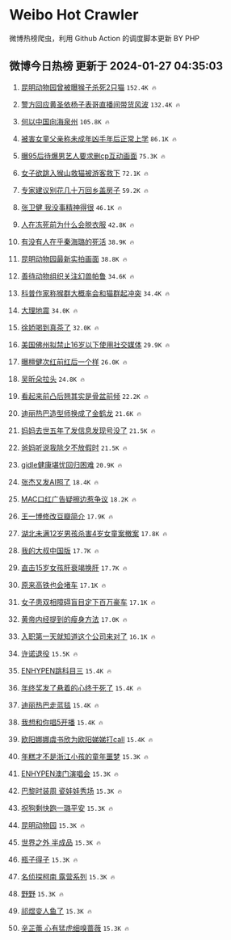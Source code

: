 # Weibo Hot Crawler 



微博热榜爬虫，利用 Github Action 的调度脚本更新 BY PHP 


## 微博今日热榜 更新于 2024-01-27 04:35:03 
1. [昆明动物园曾被曝猴子杀死2只猫](https://s.weibo.com/weibo?q=%23%E6%98%86%E6%98%8E%E5%8A%A8%E7%89%A9%E5%9B%AD%E6%9B%BE%E8%A2%AB%E6%9B%9D%E7%8C%B4%E5%AD%90%E6%9D%80%E6%AD%BB2%E5%8F%AA%E7%8C%AB%23&t=31&band_rank=1&Refer=top) `152.4K 🔥` 

1. [警方回应黄圣依杨子表哥直播间带货风波](https://s.weibo.com/weibo?q=%23%E8%AD%A6%E6%96%B9%E5%9B%9E%E5%BA%94%E9%BB%84%E5%9C%A3%E4%BE%9D%E6%9D%A8%E5%AD%90%E8%A1%A8%E5%93%A5%E7%9B%B4%E6%92%AD%E9%97%B4%E5%B8%A6%E8%B4%A7%E9%A3%8E%E6%B3%A2%23&t=31&band_rank=2&Refer=top) `132.4K 🔥` 

1. [何以中国向海泉州](https://s.weibo.com/weibo?q=%23%E4%BD%95%E4%BB%A5%E4%B8%AD%E5%9B%BD%E5%90%91%E6%B5%B7%E6%B3%89%E5%B7%9E%23&t=31&band_rank=3&Refer=top) `105.8K 🔥` 

1. [被害女童父亲称未成年凶手年后正常上学](https://s.weibo.com/weibo?q=%23%E8%A2%AB%E5%AE%B3%E5%A5%B3%E7%AB%A5%E7%88%B6%E4%BA%B2%E7%A7%B0%E6%9C%AA%E6%88%90%E5%B9%B4%E5%87%B6%E6%89%8B%E5%B9%B4%E5%90%8E%E6%AD%A3%E5%B8%B8%E4%B8%8A%E5%AD%A6%23&t=31&band_rank=4&Refer=top) `86.1K 🔥` 

1. [曝95后待爆男艺人要求删cp互动画面](https://s.weibo.com/weibo?q=%23%E6%9B%9D95%E5%90%8E%E5%BE%85%E7%88%86%E7%94%B7%E8%89%BA%E4%BA%BA%E8%A6%81%E6%B1%82%E5%88%A0cp%E4%BA%92%E5%8A%A8%E7%94%BB%E9%9D%A2%23&t=31&band_rank=5&Refer=top) `75.3K 🔥` 

1. [女子欲跳入猴山救猫被游客救下](https://s.weibo.com/weibo?q=%23%E5%A5%B3%E5%AD%90%E6%AC%B2%E8%B7%B3%E5%85%A5%E7%8C%B4%E5%B1%B1%E6%95%91%E7%8C%AB%E8%A2%AB%E6%B8%B8%E5%AE%A2%E6%95%91%E4%B8%8B%23&t=31&band_rank=6&Refer=top) `72.1K 🔥` 

1. [专家建议别花几十万回乡盖房子](https://s.weibo.com/weibo?q=%23%E4%B8%93%E5%AE%B6%E5%BB%BA%E8%AE%AE%E5%88%AB%E8%8A%B1%E5%87%A0%E5%8D%81%E4%B8%87%E5%9B%9E%E4%B9%A1%E7%9B%96%E6%88%BF%E5%AD%90%23&t=31&band_rank=7&Refer=top) `59.2K 🔥` 

1. [张卫健 我没事精神得很](https://s.weibo.com/weibo?q=%E5%BC%A0%E5%8D%AB%E5%81%A5%20%E6%88%91%E6%B2%A1%E4%BA%8B%E7%B2%BE%E7%A5%9E%E5%BE%97%E5%BE%88&t=31&band_rank=8&Refer=top) `46.1K 🔥` 

1. [人在冻死前为什么会脱衣服](https://s.weibo.com/weibo?q=%23%E4%BA%BA%E5%9C%A8%E5%86%BB%E6%AD%BB%E5%89%8D%E4%B8%BA%E4%BB%80%E4%B9%88%E4%BC%9A%E8%84%B1%E8%A1%A3%E6%9C%8D%23&t=31&band_rank=9&Refer=top) `42.8K 🔥` 

1. [有没有人在乎秦海璐的死活](https://s.weibo.com/weibo?q=%23%E6%9C%89%E6%B2%A1%E6%9C%89%E4%BA%BA%E5%9C%A8%E4%B9%8E%E7%A7%A6%E6%B5%B7%E7%92%90%E7%9A%84%E6%AD%BB%E6%B4%BB%23&t=31&band_rank=10&Refer=top) `38.9K 🔥` 

1. [昆明动物园最新实拍画面](https://s.weibo.com/weibo?q=%23%E6%98%86%E6%98%8E%E5%8A%A8%E7%89%A9%E5%9B%AD%E6%9C%80%E6%96%B0%E5%AE%9E%E6%8B%8D%E7%94%BB%E9%9D%A2%23&t=31&band_rank=11&Refer=top) `38.8K 🔥` 

1. [善待动物组织关注幻兽帕鲁](https://s.weibo.com/weibo?q=%23%E5%96%84%E5%BE%85%E5%8A%A8%E7%89%A9%E7%BB%84%E7%BB%87%E5%85%B3%E6%B3%A8%E5%B9%BB%E5%85%BD%E5%B8%95%E9%B2%81%23&t=31&band_rank=12&Refer=top) `34.6K 🔥` 

1. [科普作家称猴群大概率会和猫群起冲突](https://s.weibo.com/weibo?q=%23%E7%A7%91%E6%99%AE%E4%BD%9C%E5%AE%B6%E7%A7%B0%E7%8C%B4%E7%BE%A4%E5%A4%A7%E6%A6%82%E7%8E%87%E4%BC%9A%E5%92%8C%E7%8C%AB%E7%BE%A4%E8%B5%B7%E5%86%B2%E7%AA%81%23&t=31&band_rank=13&Refer=top) `34.4K 🔥` 

1. [大理地震](https://s.weibo.com/weibo?q=%E5%A4%A7%E7%90%86%E5%9C%B0%E9%9C%87&t=31&band_rank=14&Refer=top) `34.0K 🔥` 

1. [徐娇喝到真茶了](https://s.weibo.com/weibo?q=%E5%BE%90%E5%A8%87%E5%96%9D%E5%88%B0%E7%9C%9F%E8%8C%B6%E4%BA%86&t=31&band_rank=15&Refer=top) `32.0K 🔥` 

1. [美国佛州拟禁止16岁以下使用社交媒体](https://s.weibo.com/weibo?q=%23%E7%BE%8E%E5%9B%BD%E4%BD%9B%E5%B7%9E%E6%8B%9F%E7%A6%81%E6%AD%A216%E5%B2%81%E4%BB%A5%E4%B8%8B%E4%BD%BF%E7%94%A8%E7%A4%BE%E4%BA%A4%E5%AA%92%E4%BD%93%23&t=31&band_rank=16&Refer=top) `29.9K 🔥` 

1. [曝檀健次红前红后一个样](https://s.weibo.com/weibo?q=%23%E6%9B%9D%E6%AA%80%E5%81%A5%E6%AC%A1%E7%BA%A2%E5%89%8D%E7%BA%A2%E5%90%8E%E4%B8%80%E4%B8%AA%E6%A0%B7%23&t=31&band_rank=17&Refer=top) `26.0K 🔥` 

1. [吴昕朵拉头](https://s.weibo.com/weibo?q=%23%E5%90%B4%E6%98%95%E6%9C%B5%E6%8B%89%E5%A4%B4%23&t=31&band_rank=18&Refer=top) `24.8K 🔥` 

1. [看起来前凸后翘其实是骨盆前倾](https://s.weibo.com/weibo?q=%E7%9C%8B%E8%B5%B7%E6%9D%A5%E5%89%8D%E5%87%B8%E5%90%8E%E7%BF%98%E5%85%B6%E5%AE%9E%E6%98%AF%E9%AA%A8%E7%9B%86%E5%89%8D%E5%80%BE&t=31&band_rank=19&Refer=top) `22.2K 🔥` 

1. [迪丽热巴造型师换成了金鹤龙](https://s.weibo.com/weibo?q=%23%E8%BF%AA%E4%B8%BD%E7%83%AD%E5%B7%B4%E9%80%A0%E5%9E%8B%E5%B8%88%E6%8D%A2%E6%88%90%E4%BA%86%E9%87%91%E9%B9%A4%E9%BE%99%23&t=31&band_rank=20&Refer=top) `21.6K 🔥` 

1. [妈妈去世五年了发信息发现号没了](https://s.weibo.com/weibo?q=%23%E5%A6%88%E5%A6%88%E5%8E%BB%E4%B8%96%E4%BA%94%E5%B9%B4%E4%BA%86%E5%8F%91%E4%BF%A1%E6%81%AF%E5%8F%91%E7%8E%B0%E5%8F%B7%E6%B2%A1%E4%BA%86%23&t=31&band_rank=21&Refer=top) `21.5K 🔥` 

1. [爸妈听说我除夕不放假时](https://s.weibo.com/weibo?q=%23%E7%88%B8%E5%A6%88%E5%90%AC%E8%AF%B4%E6%88%91%E9%99%A4%E5%A4%95%E4%B8%8D%E6%94%BE%E5%81%87%E6%97%B6%23&t=31&band_rank=22&Refer=top) `21.5K 🔥` 

1. [gidle健康堪忧回归困难](https://s.weibo.com/weibo?q=%23gidle%E5%81%A5%E5%BA%B7%E5%A0%AA%E5%BF%A7%E5%9B%9E%E5%BD%92%E5%9B%B0%E9%9A%BE%23&t=31&band_rank=23&Refer=top) `20.9K 🔥` 

1. [张杰又发AI照了](https://s.weibo.com/weibo?q=%23%E5%BC%A0%E6%9D%B0%E5%8F%88%E5%8F%91AI%E7%85%A7%E4%BA%86%23&t=31&band_rank=24&Refer=top) `18.4K 🔥` 

1. [MAC口红广告疑擦边惹争议](https://s.weibo.com/weibo?q=%23MAC%E5%8F%A3%E7%BA%A2%E5%B9%BF%E5%91%8A%E7%96%91%E6%93%A6%E8%BE%B9%E6%83%B9%E4%BA%89%E8%AE%AE%23&t=31&band_rank=25&Refer=top) `18.2K 🔥` 

1. [王一博修改豆瓣简介](https://s.weibo.com/weibo?q=%23%E7%8E%8B%E4%B8%80%E5%8D%9A%E4%BF%AE%E6%94%B9%E8%B1%86%E7%93%A3%E7%AE%80%E4%BB%8B%23&t=31&band_rank=26&Refer=top) `17.9K 🔥` 

1. [湖北未满12岁男孩杀害4岁女童案撤案](https://s.weibo.com/weibo?q=%23%E6%B9%96%E5%8C%97%E6%9C%AA%E6%BB%A112%E5%B2%81%E7%94%B7%E5%AD%A9%E6%9D%80%E5%AE%B34%E5%B2%81%E5%A5%B3%E7%AB%A5%E6%A1%88%E6%92%A4%E6%A1%88%23&t=31&band_rank=27&Refer=top) `17.8K 🔥` 

1. [我的大叔中国版](https://s.weibo.com/weibo?q=%E6%88%91%E7%9A%84%E5%A4%A7%E5%8F%94%E4%B8%AD%E5%9B%BD%E7%89%88&t=31&band_rank=28&Refer=top) `17.7K 🔥` 

1. [直击15岁女孩肝衰竭换肝](https://s.weibo.com/weibo?q=%23%E7%9B%B4%E5%87%BB15%E5%B2%81%E5%A5%B3%E5%AD%A9%E8%82%9D%E8%A1%B0%E7%AB%AD%E6%8D%A2%E8%82%9D%23&t=31&band_rank=29&Refer=top) `17.7K 🔥` 

1. [原来高铁也会堵车](https://s.weibo.com/weibo?q=%23%E5%8E%9F%E6%9D%A5%E9%AB%98%E9%93%81%E4%B9%9F%E4%BC%9A%E5%A0%B5%E8%BD%A6%23&t=31&band_rank=30&Refer=top) `17.1K 🔥` 

1. [女子患双相障碍盲目定下百万豪车](https://s.weibo.com/weibo?q=%23%E5%A5%B3%E5%AD%90%E6%82%A3%E5%8F%8C%E7%9B%B8%E9%9A%9C%E7%A2%8D%E7%9B%B2%E7%9B%AE%E5%AE%9A%E4%B8%8B%E7%99%BE%E4%B8%87%E8%B1%AA%E8%BD%A6%23&t=31&band_rank=31&Refer=top) `17.1K 🔥` 

1. [黄帝内经提到的瘦身方法](https://s.weibo.com/weibo?q=%E9%BB%84%E5%B8%9D%E5%86%85%E7%BB%8F%E6%8F%90%E5%88%B0%E7%9A%84%E7%98%A6%E8%BA%AB%E6%96%B9%E6%B3%95&t=31&band_rank=32&Refer=top) `17.0K 🔥` 

1. [入职第一天就知道这个公司来对了](https://s.weibo.com/weibo?q=%23%E5%85%A5%E8%81%8C%E7%AC%AC%E4%B8%80%E5%A4%A9%E5%B0%B1%E7%9F%A5%E9%81%93%E8%BF%99%E4%B8%AA%E5%85%AC%E5%8F%B8%E6%9D%A5%E5%AF%B9%E4%BA%86%23&t=31&band_rank=33&Refer=top) `16.1K 🔥` 

1. [许诺退役](https://s.weibo.com/weibo?q=%E8%AE%B8%E8%AF%BA%E9%80%80%E5%BD%B9&t=31&band_rank=34&Refer=top) `15.5K 🔥` 

1. [ENHYPEN跳科目三](https://s.weibo.com/weibo?q=ENHYPEN%E8%B7%B3%E7%A7%91%E7%9B%AE%E4%B8%89&t=31&band_rank=35&Refer=top) `15.4K 🔥` 

1. [年终奖发了悬着的心终于死了](https://s.weibo.com/weibo?q=%23%E5%B9%B4%E7%BB%88%E5%A5%96%E5%8F%91%E4%BA%86%E6%82%AC%E7%9D%80%E7%9A%84%E5%BF%83%E7%BB%88%E4%BA%8E%E6%AD%BB%E4%BA%86%23&t=31&band_rank=36&Refer=top) `15.4K 🔥` 

1. [迪丽热巴走蓝毯](https://s.weibo.com/weibo?q=%23%E8%BF%AA%E4%B8%BD%E7%83%AD%E5%B7%B4%E8%B5%B0%E8%93%9D%E6%AF%AF%23&t=31&band_rank=37&Refer=top) `15.4K 🔥` 

1. [我想和你唱5开播](https://s.weibo.com/weibo?q=%23%E6%88%91%E6%83%B3%E5%92%8C%E4%BD%A0%E5%94%B15%E5%BC%80%E6%92%AD%23&t=31&band_rank=38&Refer=top) `15.4K 🔥` 

1. [欧阳娜娜虞书欣为欧阳娣娣打call](https://s.weibo.com/weibo?q=%23%E6%AC%A7%E9%98%B3%E5%A8%9C%E5%A8%9C%E8%99%9E%E4%B9%A6%E6%AC%A3%E4%B8%BA%E6%AC%A7%E9%98%B3%E5%A8%A3%E5%A8%A3%E6%89%93call%23&t=31&band_rank=39&Refer=top) `15.4K 🔥` 

1. [年糕才不是浙江小孩的童年噩梦](https://s.weibo.com/weibo?q=%23%E5%B9%B4%E7%B3%95%E6%89%8D%E4%B8%8D%E6%98%AF%E6%B5%99%E6%B1%9F%E5%B0%8F%E5%AD%A9%E7%9A%84%E7%AB%A5%E5%B9%B4%E5%99%A9%E6%A2%A6%23&t=31&band_rank=40&Refer=top) `15.3K 🔥` 

1. [ENHYPEN澳门演唱会](https://s.weibo.com/weibo?q=ENHYPEN%E6%BE%B3%E9%97%A8%E6%BC%94%E5%94%B1%E4%BC%9A&t=31&band_rank=41&Refer=top) `15.3K 🔥` 

1. [巴黎时装周 瓷娃娃秀场](https://s.weibo.com/weibo?q=%E5%B7%B4%E9%BB%8E%E6%97%B6%E8%A3%85%E5%91%A8%20%E7%93%B7%E5%A8%83%E5%A8%83%E7%A7%80%E5%9C%BA&t=31&band_rank=42&Refer=top) `15.3K 🔥` 

1. [祝狗剩快跑一璐平安](https://s.weibo.com/weibo?q=%23%E7%A5%9D%E7%8B%97%E5%89%A9%E5%BF%AB%E8%B7%91%E4%B8%80%E7%92%90%E5%B9%B3%E5%AE%89%23&t=31&band_rank=43&Refer=top) `15.3K 🔥` 

1. [昆明动物园](https://s.weibo.com/weibo?q=%E6%98%86%E6%98%8E%E5%8A%A8%E7%89%A9%E5%9B%AD&t=31&band_rank=44&Refer=top) `15.3K 🔥` 

1. [世界之外 半成品](https://s.weibo.com/weibo?q=%E4%B8%96%E7%95%8C%E4%B9%8B%E5%A4%96%20%E5%8D%8A%E6%88%90%E5%93%81&t=31&band_rank=45&Refer=top) `15.3K 🔥` 

1. [瓶子得子](https://s.weibo.com/weibo?q=%E7%93%B6%E5%AD%90%E5%BE%97%E5%AD%90&t=31&band_rank=46&Refer=top) `15.3K 🔥` 

1. [名侦探柯南 露营系列](https://s.weibo.com/weibo?q=%E5%90%8D%E4%BE%A6%E6%8E%A2%E6%9F%AF%E5%8D%97%20%E9%9C%B2%E8%90%A5%E7%B3%BB%E5%88%97&t=31&band_rank=47&Refer=top) `15.3K 🔥` 

1. [野野](https://s.weibo.com/weibo?q=%E9%87%8E%E9%87%8E&t=31&band_rank=48&Refer=top) `15.3K 🔥` 

1. [祁煜变人鱼了](https://s.weibo.com/weibo?q=%E7%A5%81%E7%85%9C%E5%8F%98%E4%BA%BA%E9%B1%BC%E4%BA%86&t=31&band_rank=49&Refer=top) `15.3K 🔥` 

1. [辛芷蕾 心有猛虎细嗅蔷薇](https://s.weibo.com/weibo?q=%E8%BE%9B%E8%8A%B7%E8%95%BE%20%E5%BF%83%E6%9C%89%E7%8C%9B%E8%99%8E%E7%BB%86%E5%97%85%E8%94%B7%E8%96%87&t=31&band_rank=50&Refer=top) `15.3K 🔥` 

